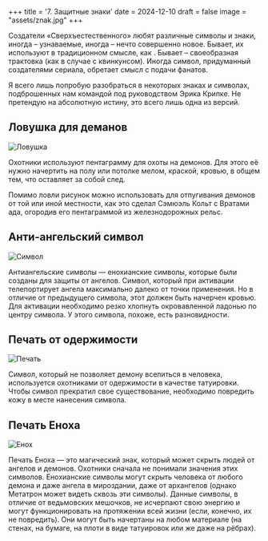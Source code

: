 +++
title = '7. Защитные знаки'
date = 2024-12-10
draft = false
image = "assets/znak.jpg"
+++

Создатели «Сверхъестественного» любят различные символы и знаки, иногда – узнаваемые, иногда – нечто совершенно новое. Бывает, их используют в традиционном смысле, как . Бывает – своеобразная трактовка (как в случае с квинкунсом). Иногда символ, придуманный создателями сериала, обретает смысл с подачи фанатов.

Я всего лишь попробую разобраться в некоторых знаках и символах, подброшенных нам командой под руководством Эрика Крипке. Не претендую на абсолютную истину, это всего лишь одна из версий.

## Ловушка для деманов

![Ловушка](https://i.pinimg.com/736x/0f/45/8a/0f458a82e1a7ef71ef521abdbe512eb2.jpg)

Охотники используют пентаграмму для охоты на демонов. Для этого её нужно начертить на полу или потолке мелом, краской, кровью, в общем тем, что оставляет за собой след.

Помимо ловли рисунок можно использовать для отпугивания демонов от той или иной местности, как это сделал Сэмюэль Кольт с Вратами ада, огородив его пентаграммой из железнодорожных рельс.

## Анти-ангельский символ

![Символ](https://i.pinimg.com/736x/90/28/e2/9028e228105283ea2e5dfaed0918d099--alchemy-symbols-anti-possession.jpg)

Антиангельские символы — енохианские символы, которые были созданы для защиты от ангелов. Символ, который при активации телепортирует ангела максимально далеко от точки применения. Но в отличие от предыдущего символа, этот должен быть начерчен кровью. Для активации необходимо резко хлопнуть окровавленной ладонью по центру символа. У этого символа, похоже, есть разновидности.

## Печать от одержимости

![Печать](https://i.pinimg.com/originals/23/ca/61/23ca6189f34e2474645f994edeacfe34.jpg)

Символ, который не позволяет демону вселиться в человека, используется охотниками от одержимости в качестве татуировки. Чтобы символ прекратил свое существование, необходимо повредить кожу в месте нанесения символа. 

## Печать Еноха

![Енох](https://i.pinimg.com/736x/8d/04/ad/8d04ad28b41014258662432fe765d0a6--supernatural-symbols-supernatural-tattoo.jpg)

Печать Еноха — это магический знак, который может скрыть людей от ангелов и демонов. Охотники сначала не понимали значения этих символов. Енохианские символы могут скрыть человека от любого демона и даже ангела в мироздании, даже от архангелов (однако Метатрон может видеть сквозь эти символы). Данные символы, в отличие от ведьмовских мешочков, не исчерпают свою энергию и могут функционировать на протяжении всей жизни (если, конечно, их не повредить). Они могут быть начертаны на любом материале (на стенах, на бумаге, на плоти в виде татуировок или же даже на рёбрах).